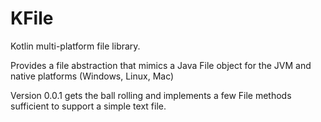 # KFile
Kotlin multi-platform file library.

Provides a file abstraction that mimics a Java File object for the JVM and native platforms (Windows, Linux, Mac)

Version 0.0.1 gets the ball rolling and implements a few File methods sufficient to support a simple text file.

